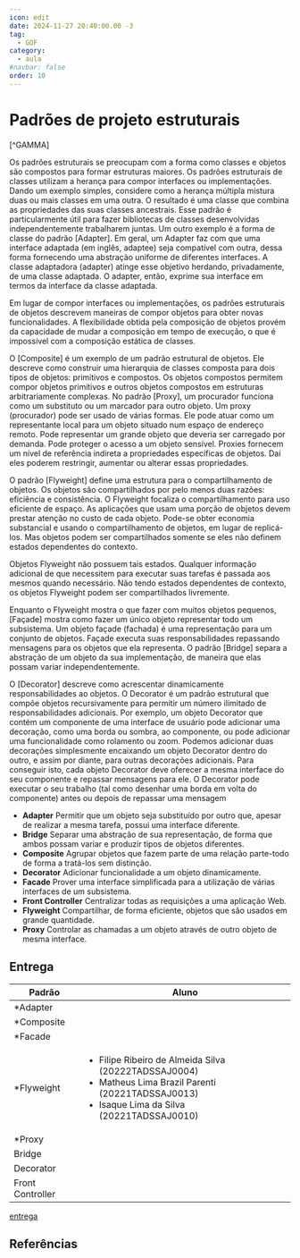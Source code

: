 ```yaml
---
icon: edit
date: 2024-11-27 20:40:00.00 -3
tag:
  - GOF
category:
  - aula
#navbar: false
order: 10
---
```


# Padrões de projeto estruturais

[^GAMMA]


Os padrões estruturais se preocupam com a forma como classes e objetos são compostos para formar estruturas maiores. Os padrões estruturais de classes utilizam a herança para compor interfaces ou implementações. Dando um exemplo simples, considere como a herança múltipla mistura duas ou mais classes em uma outra. O resultado é uma classe que combina as propriedades das suas classes ancestrais. Esse padrão é particularmente útil para fazer bibliotecas de classes desenvolvidas independentemente trabalharem juntas. Um outro exemplo é a forma de classe do padrão [Adapter]. Em geral, um Adapter faz com que uma interface adaptada (em inglês, adaptee) seja compatível com outra, dessa forma fornecendo uma abstração uniforme de diferentes interfaces. A classe adaptadora (adapter) atinge esse objetivo herdando, privadamente, de uma classe adaptada. O adapter, então, exprime sua interface em termos da interface da classe adaptada.

Em lugar de compor interfaces ou implementações, os padrões estruturais de objetos descrevem maneiras de compor objetos para obter novas funcionalidades. A flexibilidade obtida pela composição de objetos provém da capacidade de mudar a composição em tempo de execução, o que é impossível com a composição estática de classes.

O [Composite] é um exemplo de um padrão estrutural de objetos. Ele descreve como construir uma hierarquia de classes composta para dois tipos de objetos: primitivos e compostos. Os objetos compostos permitem compor objetos primitivos e outros objetos compostos em estruturas arbitrariamente complexas. No padrão [Proxy], um procurador funciona como um substituto ou um marcador para outro objeto. Um proxy (procurador) pode ser usado de várias formas. Ele pode atuar como um representante local para um objeto situado num espaço de endereço remoto. Pode representar um grande objeto que deveria ser carregado por demanda. Pode proteger o acesso a um objeto sensível. Proxies fornecem um nível de referência indireta a propriedades específicas de objetos. Daí eles poderem restringir, aumentar ou alterar essas propriedades.

O padrão [Flyweight]  define uma estrutura para o compartilhamento de objetos. Os objetos são compartilhados por pelo menos duas razões: eficiência e consistência. O Flyweight focaliza o compartilhamento para uso eficiente de espaço. As aplicações que usam uma porção de objetos devem prestar atenção no custo de cada objeto. Pode-se obter economia substancial e usando o compartilhamento de objetos, em lugar de replicá-los. Mas objetos podem ser compartilhados somente se eles não definem estados dependentes do contexto.

Objetos Flyweight não possuem tais estados. Qualquer informação adicional de que necessitem para executar suas tarefas é passada aos mesmos quando necessário. Não tendo estados dependentes de contexto, os objetos Flyweight podem ser compartilhados livremente.

Enquanto o Flyweight mostra o que fazer com muitos objetos pequenos, [Façade] mostra como fazer um único objeto representar todo um subsistema. Um objeto façade (fachada) é uma representação para um conjunto de objetos. Façade executa suas responsabilidades repassando mensagens para os objetos que ela representa. O padrão [Bridge] separa a abstração de um objeto da sua implementação, de maneira que elas possam variar independentemente.

O [Decorator] descreve como acrescentar dinamicamente responsabilidades ao objetos. O Decorator é um padrão estrutural que compõe objetos recursivamente para permitir um número ilimitado de responsabilidades adicionais. Por exemplo, um objeto Decorator que contém um componente de uma interface de usuário pode adicionar uma decoração, como uma borda ou sombra, ao componente, ou pode adicionar uma funcionalidade como rolamento ou zoom. Podemos adicionar duas decorações simplesmente encaixando um objeto Decorator dentro do outro, e assim por diante, para outras decorações adicionais. Para conseguir isto, cada objeto Decorator deve oferecer a mesma interface do seu componente e repassar mensagens para ele. O Decorator pode executar o seu trabalho (tal como desenhar uma borda em volta do componente) antes ou depois de repassar uma mensagem



- **Adapter** Permitir que um objeto seja substituído por outro que, apesar de realizar a mesma tarefa, possui uma interface diferente.
- **Bridge** Separar uma abstração de sua representação, de forma que ambos possam variar e produzir tipos de objetos diferentes.
- **Composite** Agrupar objetos que fazem parte de uma relação parte-todo de forma a tratá-los sem distinção.
- **Decorator** Adicionar funcionalidade a um objeto dinamicamente.
- **Facade** Prover uma interface simplificada para a utilização de várias interfaces de um subsistema.
- **Front Controller** Centralizar todas as requisições a uma aplicação Web.
- **Flyweight** Compartilhar, de forma eficiente, objetos que são usados em grande quantidade.
- **Proxy** Controlar as chamadas a um objeto através de outro objeto de mesma interface.


## Entrega



| Padrão           | Aluno                                                                                  |
| ---------------- | -------------------------------------------------------------------------------------- |
| *Adapter          | |
| *Composite        | |
| *Facade           | |
| *Flyweight        | <ul> <li>Filipe Ribeiro de Almeida Silva (20222TADSSAJ0004)</li> <li>Matheus Lima Brazil Parenti (20221TADSSAJ0013)</li> <li>Isaque Lima da Silva (20221TADSSAJ0010)</li> </ul> |
| *Proxy            | |
| Bridge           | |
| Decorator        | |
| Front Controller | |



[entrega](https://classroom.github.com/a/7Ik9FOjx)

## Referências

<!-- @include: ../../../includes/bib.md -->
